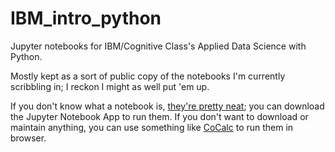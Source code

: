 # IBM_intro_python
Jupyter notebooks for IBM/Cognitive Class's Applied Data Science with Python.

Mostly kept as a sort of public copy of the notebooks I'm currently scribbling in; I reckon I might as well put 'em up.

If you don't know what a notebook is, [they're pretty neat](https://jupyter-notebook-beginner-guide.readthedocs.io/en/latest/what_is_jupyter.html); you can download the Jupyter Notebook App to run them. If you don't want to download or maintain anything, you can use something like [CoCalc](https://cocalc.com/doc/jupyter-notebook.html) to run them in browser.
